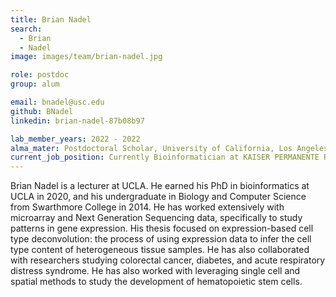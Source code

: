 ```yaml
---
title: Brian Nadel
search:
  - Brian 
  - Nadel
image: images/team/brian-nadel.jpg

role: postdoc
group: alum

email: bnadel@usc.edu
github: BNadel
linkedin: brian-nadel-87b08b97

lab_member_years: 2022 - 2022
alma_mater: Postdoctoral Scholar, University of California, Los Angeles
current_job_position: Currently Bioinformatician at KAISER PERMANENTE REGIONAL LABORATORY
---
```


Brian Nadel is a lecturer at UCLA. He earned his PhD in bioinformatics at UCLA in 2020, and his undergraduate in Biology and Computer Science from Swarthmore College in 2014. He has worked extensively with microarray and Next Generation Sequencing data, specifically to study patterns in gene expression. His thesis focused on expression-based cell type deconvolution: the process of using expression data to infer the cell type content of heterogeneous tissue samples. He has also collaborated with researchers studying colorectal cancer, diabetes, and acute respiratory distress syndrome. He has also worked with leveraging single cell and spatial methods to study the development of hematopoietic stem cells.
